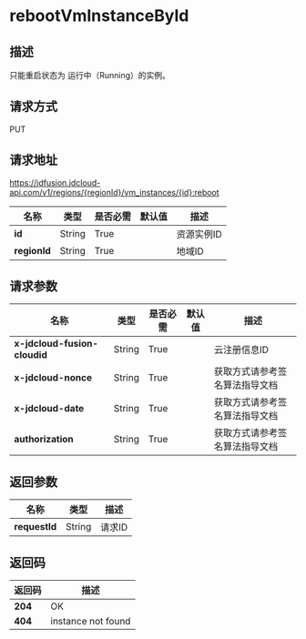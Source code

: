 # rebootVmInstanceById


## 描述
只能重启状态为 运行中（Running）的实例。

## 请求方式
PUT

## 请求地址
https://jdfusion.jdcloud-api.com/v1/regions/{regionId}/vm_instances/{id}:reboot

|名称|类型|是否必需|默认值|描述|
|---|---|---|---|---|
|**id**|String|True| |资源实例ID|
|**regionId**|String|True| |地域ID|

## 请求参数
|名称|类型|是否必需|默认值|描述|
|---|---|---|---|---|
|**x-jdcloud-fusion-cloudid**|String|True| |云注册信息ID|
|**x-jdcloud-nonce**|String|True| |获取方式请参考签名算法指导文档|
|**x-jdcloud-date**|String|True| |获取方式请参考签名算法指导文档|
|**authorization**|String|True| |获取方式请参考签名算法指导文档|


## 返回参数
|名称|类型|描述|
|---|---|---|
|**requestId**|String|请求ID|


## 返回码
|返回码|描述|
|---|---|
|**204**|OK|
|**404**|instance not found|
